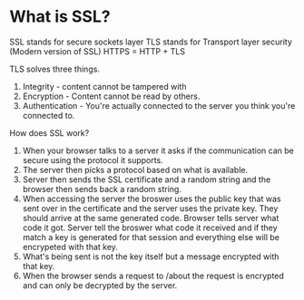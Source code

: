# What is SSL?

SSL stands for secure sockets layer
TLS stands for Transport layer security (Modern version of SSL)
HTTPS = HTTP + TLS

TLS solves three things.

1. Integrity - content cannot be tampered with
2. Encryption - Content cannot be read by others.
3. Authentication - You're actually connected to the server you think you're connected to.

How does SSL work?

1. When your browser talks to a server it asks if the communication can be secure using the protocol it supports.
2. The server then picks a protocol based on what is available.
3. Server then sends the SSL certificate and a random string and the browser then sends back a random string.
4. When accessing the server the broswer uses the public key that was sent over in the certificate and the server uses the private key. They should arrive at the same generated code. Browser tells server what code it got. Server tell the broswer what code it received and if they match a key is generated for that session and everything else will be encrypeted with that key.
5. What's being sent is not the key itself but a message encrypted with that key.
6. When the browser sends a request to /about the request is encrypted and can only be decrypted by the server.

<!-- https://www.cloudflare.com/learning/ssl/what-is-ssl/ -->
<!-- https://www.cloudflare.com/diagnostic-center/ -->
